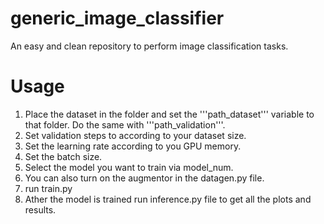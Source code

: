 # generic_image_classifier
An easy and clean repository to perform image classification tasks.

# Usage
1) Place the dataset in the folder and set the '''path_dataset''' variable to that folder. Do the same with '''path_validation'''.
2) Set validation steps to according to your dataset size.
3) Set the learning rate according to you GPU memory.
4) Set the batch size.
5) Select the model you want to train via model_num.
6) You can also turn on the augmentor in the datagen.py file.
7) run train.py
8) Ather the model is trained run inference.py file to get all the plots and results.
